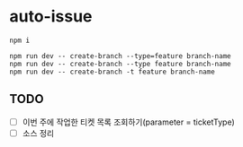 # auto-issue

```
npm i

npm run dev -- create-branch --type=feature branch-name
npm run dev -- create-branch --type feature branch-name
npm run dev -- create-branch -t feature branch-name
```

## TODO

- [ ] 이번 주에 작업한 티켓 목록 조회하기(parameter = ticketType)
- [ ] 소스 정리